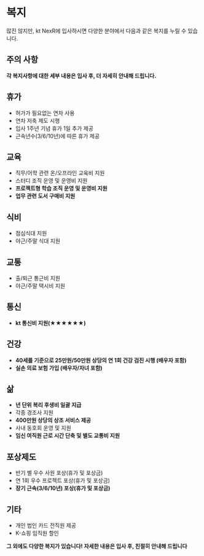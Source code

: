 
# 복지
많진 않지만, kt NexR에 입사하시면 다양한 분야에서 다음과 같은 복지를 누릴 수 있습니다.

## 주의 사항
**각 복지사항에 대한 세부 내용은 입사 후, 더 자세히 안내해 드립니다.**

## 휴가
- 허가가 필요없는 연차 사용
- 연차 저축 제도 시행
- 입사 1주년 기념 휴가 1일 추가 제공
- 근속년수(3/6/10년)에 따른 휴가 제공

## 교육
- 직무/어학 관련 온/오프라인 교육비 지원
- 스터디 조직 운영 및 운영비 지원
- **프로젝트형 학습 조직 운영 및 운영비 지원**
- **업무 관련 도서 구매비 지원**

## 식비
- 점심식대 지원
- 야근/주말 식대 지원

## 교통
- 출/퇴근 통근비 지원
- 야근/주말 택시비 지원

## 통신
- **kt 통신비 지원(★★★★★★)**

## 건강
- **40세를 기준으로 25만원/50만원 상당의 연 1회 건강 검진 시행 (배우자 포함)**
- **실손 의료 보험 가입 (배우자/자녀 포함)**

## 삶
- **년 단위 복리 후생비 일괄 지급**
- 각종 경조사 지원
- **400만원 상당의 상조 서비스 제공**
- 사내 동호회 운영 및 지원
- **임신 여직원 근로 시간 단축 및 별도 교통비 지원**

## 포상제도
- 반기 별 우수 사원 포상(휴가 및 포상금)
- 연 1회 우수 프로젝트 포상(휴가 및 포상금)
- **장기 근속(3/6/10년) 포상(휴가 및 포상금)**

## 기타
- 개인 법인 카드 전직원 제공
- K-쇼핑 임직원 할인

**그 외에도 다양한 복지가 있습니다! 자세한 내용은 입사 후, 친절히 안내해 드립니다**